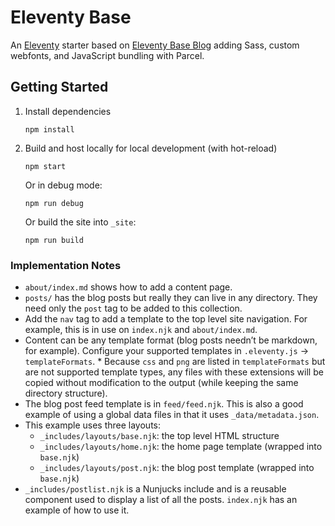 # Eleventy Base

An [Eleventy](https://github.com/11ty/eleventy) starter based on [Eleventy Base Blog](https://github.com/11ty/eleventy-base-blog) adding Sass, custom webfonts, and JavaScript bundling with Parcel.

## Getting Started

1. Install dependencies

   ```shell
   npm install
   ```

2. Build and host locally for local development (with hot-reload)

   ```shell
   npm start
   ```

   Or in debug mode:

   ```shell
   npm run debug
   ```

   Or build the site into `_site`:

   ```shell
   npm run build
   ```

### Implementation Notes

- `about/index.md` shows how to add a content page.
- `posts/` has the blog posts but really they can live in any directory. They need only the `post` tag to be added to this collection.
- Add the `nav` tag to add a template to the top level site navigation. For example, this is in use on `index.njk` and `about/index.md`.
- Content can be any template format (blog posts needn’t be markdown, for example). Configure your supported templates in `.eleventy.js` -> `templateFormats`. \* Because `css` and `png` are listed in `templateFormats` but are not supported template types, any files with these extensions will be copied without modification to the output (while keeping the same directory structure).
- The blog post feed template is in `feed/feed.njk`. This is also a good example of using a global data files in that it uses `_data/metadata.json`.
- This example uses three layouts:
  - `_includes/layouts/base.njk`: the top level HTML structure
  - `_includes/layouts/home.njk`: the home page template (wrapped into `base.njk`)
  - `_includes/layouts/post.njk`: the blog post template (wrapped into `base.njk`)
- `_includes/postlist.njk` is a Nunjucks include and is a reusable component used to display a list of all the posts. `index.njk` has an example of how to use it.
